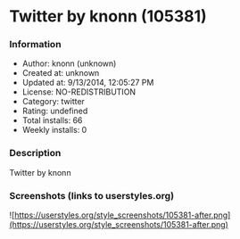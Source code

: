 # Twitter by knonn (105381)

### Information
- Author: knonn (unknown)
- Created at: unknown
- Updated at: 9/13/2014, 12:05:27 PM
- License: NO-REDISTRIBUTION
- Category: twitter
- Rating: undefined
- Total installs: 66
- Weekly installs: 0


### Description
Twitter by knonn


### Screenshots (links to userstyles.org)
![https://userstyles.org/style_screenshots/105381-after.png](https://userstyles.org/style_screenshots/105381-after.png)


